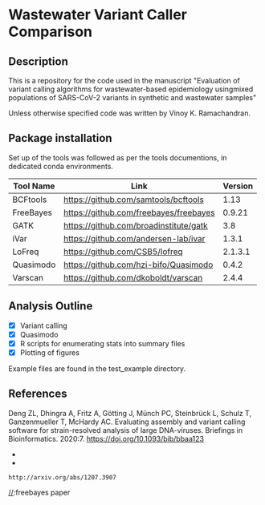 # Wastewater Variant Caller Comparison
[//]: #wastewater_variant_caller_comparison

## Description
This is a repository for the code used in the manuscript "Evaluation of variant calling algorithms for wastewater-based epidemiology usingmixed populations of SARS-CoV-2 variants in synthetic and wastewater samples" 

Unless otherwise specified code was written by Vinoy K. Ramachandran. 

## Package installation

Set up of the tools was followed as per the tools documentions, in dedicated conda environments. 


| Tool Name | Link | Version |
|---|---|---|
| BCFtools | https://github.com/samtools/bcftools | 1.13 |
| FreeBayes | https://github.com/freebayes/freebayes|0.9.21 |
| GATK | https://github.com/broadinstitute/gatk |3.8|
| iVar | https://github.com/andersen-lab/ivar| 1.3.1|
| LoFreq | https://github.com/CSB5/lofreq | 2.1.3.1|
| Quasimodo | https://github.com/hzi-bifo/Quasimodo |0.4.2 |
| Varscan |https://github.com/dkoboldt/varscan |2.4.4 |

## Analysis Outline

- [x] Variant calling
- [x] Quasimodo 
- [x] R scripts for enumerating stats into summary files
- [x] Plotting of figures

Example files are found in the test_example directory.

## References

Deng ZL, Dhingra A, Fritz A, Götting J, Münch PC, Steinbrück L, Schulz T, Ganzenmueller T, McHardy AC. Evaluating assembly and variant calling software for strain-resolved analysis of large DNA-viruses. Briefings in Bioinformatics. 2020:7. https://doi.org/10.1093/bib/bbaa123

*
*
`http://arxiv.org/abs/1207.3907`

[//]:freebayes paper



